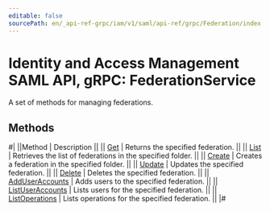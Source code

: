 ```yaml
---
editable: false
sourcePath: en/_api-ref-grpc/iam/v1/saml/api-ref/grpc/Federation/index.md
---
```


# Identity and Access Management SAML API, gRPC: FederationService

A set of methods for managing federations.

## Methods

#|
||Method | Description ||
|| [Get](get.md) | Returns the specified federation. ||
|| [List](list.md) | Retrieves the list of federations in the specified folder. ||
|| [Create](create.md) | Creates a federation in the specified folder. ||
|| [Update](update.md) | Updates the specified federation. ||
|| [Delete](delete.md) | Deletes the specified federation. ||
|| [AddUserAccounts](addUserAccounts.md) | Adds users to the specified federation. ||
|| [ListUserAccounts](listUserAccounts.md) | Lists users for the specified federation. ||
|| [ListOperations](listOperations.md) | Lists operations for the specified federation. ||
|#